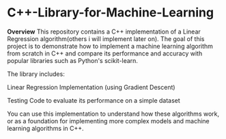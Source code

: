 # C++-Library-for-Machine-Learning

**Overview**
This repository contains a C++ implementation of a Linear Regression algorithm(others i will implement later on). The goal of this project is to demonstrate how to implement a machine learning algorithm from scratch in C++ and compare its performance and accuracy with popular libraries such as Python's scikit-learn.

The library includes:

Linear Regression Implementation (using Gradient Descent)

Testing Code to evaluate its performance on a simple dataset

You can use this implementation to understand how these algorithms work, or as a foundation for implementing more complex models and machine learning algorithms in C++.


